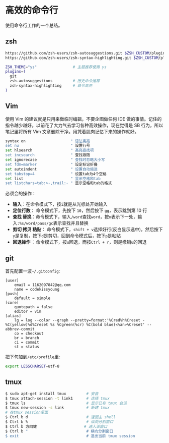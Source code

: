 # 高效的命令行

使用命令行工作的一个总结。

## zsh

```bash
https://github.com/zsh-users/zsh-autosuggestions.git $ZSH_CUSTOM/plugins/zsh-autosuggestions
https://github.com/zsh-users/zsh-syntax-highlighting.git $ZSH_CUSTOM/plugins/zsh-syntax-highlighting
```

```zsh
ZSH_THEME="ys"                # 主题推荐使用 ys
plugins=(
  git
  zsh-autosuggestions         # 历史命令推荐
  zsh-syntax-highlighting     # 命令高亮
)
```

## Vim

使用 Vim 的建议就是只用来做临时编辑，不要企图做任何 IDE 做的事情。记住的指令越少越好。以前花了大力气去学习各种高效操作，现在觉得是 SB 行为，所以笔记里将所有 Vim 文章删除干净。用凭着肌肉记忆下来的操作就好。

```bash
syntax on                    " 语法高亮
set nu                       " 设置行号
set hlsearch                 " 高亮查找项
set incsearch                " 查找跟随
set ignorecase               " 查找时忽略大小写
set fdm=marker               " 设定标记折叠
set autoindent               " 设置自动缩进
set tabstop=4                " 设置tab为4个空格
set list                     " 显示空格和tab
set listchars=tab:>-,trail:- " 显示空格和tab的格式
```

必须会的操作：

- **输入**：在命令模式下，按`i`就是从光标处开始输入
- **定位行数**： 命令模式下，先按下 `10`，然后按下 `gg`，表示跳到第 10 行
- **查找 替换**：命令模式下，输入`/word`查找`word`，按`n`表示下一处，输入`:%s/word/pass/gc`表示查找并且替换
- **剪切 拷贝 粘贴**： 命令模式下，`shift + v`选择好行(反白显示选中)，然后按下`y`是复制，按下`d`是剪切，回到命令模式后，按下`p`是粘贴
- **回退操作** ：命令模式下，按`u`回退，而按`Ctrl + r`，则是撤销`u`的回退

## git

首先配置一波`~/.gitconfig`:

```gitconfig
[user]
	email = 1162097842@qq.com
	name = codekissyoung
[push]
    default = simple
[core]
	quotepath = false
	editor = vim
[alias]
	lg = log --color --graph --pretty=format:'%Cred%h%Creset -%C(yellow)%d%Creset %s %Cgreen(%cr) %C(bold blue)<%an>%Creset' --abbrev-commit
	co = checkout
	br = branch
	ci = commit
	st = status
```

把下句加到`/etc/profile`里:

```bash
export LESSCHARSET=utf-8
```

## tmux

```bash
$ sudo apt-get install tmux         # 安装
$ tmux attach-session -t link1      # 选择 tmux
$ tmux ls                           # 显示已有 tmux 会话
$ tmux new-session -s link          # 新建 tmux
# 在tmux session里面
$ Ctrl b d                          # 返回主 shell
$ Ctrl b %                          # 纵向分割窗口
$ Ctrl b 方向健                     # 进入该窗口
$ Ctrl b "                          # 横向分割窗口
$ exit                              # 退出当前 tmux session
```








